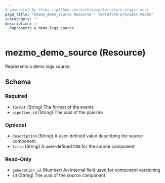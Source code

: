 ```yaml
---
# generated by https://github.com/hashicorp/terraform-plugin-docs
page_title: "mezmo_demo_source Resource - terraform-provider-mezmo"
subcategory: ""
description: |-
  Represents a demo logs source.
---
```


# mezmo_demo_source (Resource)

Represents a demo logs source.



<!-- schema generated by tfplugindocs -->
## Schema

### Required

- `format` (String) The format of the events
- `pipeline_id` (String) The uuid of the pipeline

### Optional

- `description` (String) A user-defined value describing the source component
- `title` (String) A user-defined title for the source component

### Read-Only

- `generation_id` (Number) An internal field used for component versioning
- `id` (String) The uuid of the source component


